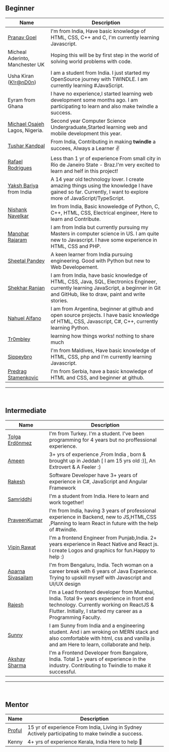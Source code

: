 ## Beginner

| Name                                                             | Description                                                                                                                                                                              |
| ---------------------------------------------------------------- | ---------------------------------------------------------------------------------------------------------------------------------------------------------------------------------------- |
| [Pranav Goel](https://github.com/pranavgoel29)                   | I'm from India, Have basic knowledge of HTML, CSS, C++ and C, I'm currently learning Javascript.                                                                                         |
| Micheal Aderinto, Manchester UK                                  | Hoping this will be by first step in the world of solving world problems with code.                                                                                                      |
| Usha Kiran ([K!r@nD0n](https://twitter.com/ushakiran_m))         | I am a student from India. I just started my OpenSource journey with TWINDLE. I am currently learning #JavaScript.                                                                       |
| Eyram from Ghana                                                 | I have no experience,I started learning web development some months ago. I am participating to learn and also make twindle a success.                                                    |
| [Michael Osajeh](https://github.com/michaelcosj) Lagos, Nigeria. | Second year Computer Science Undergraduate,Started learning web and mobile development this year.                                                                                        |
| [Tushar Kandpal](https://github.com/tusharkandpal)               | From India, Contributing in making **twindle** a succees, Always a Learner :v:                                                                                                           |
| [Rafael Rodrigues](https://github.com/RafaelBatman55)            | Less than 1 yr of experience From small city in Rio de Janeiro State - Braz.I'm very excited to learn and helf in this project!                                                          |
| [Yaksh Bariya](https://www.github.com/thunder-coding) from India | A 14 year old technology lover. I create amazing things using the knowledge I have gained so far. Currently, I want to explore more of JavaScript/TypeScript.                            |
| [Nishank Navelkar](https://www.github.com/nishanknavelkar)       | Im from India, Basic knoweledge of Python, C, C++, HTML, CSS, Electrical engineer, Here to learn and Contribute.                                                                         |
| [Manohar Rajaram](https://github.com/manohar52)                  | I am from India but currently pursuing my Masters in computer science in US. I am quite new to Javascript. I have some experience in HTML, CSS and PHP.                                  |
| [Sheetal Pandey](https://github.com/Sheetal777)                  | A keen learner from India pursuing engineering. Good with Python but new to Web Developement.                                                                                            |
| [Shekhar Ranjan](https://github.com/shekhar10feb)                | I am from India, have basic knowledge of HTML, CSS, Java, SQL, Electronics Engineer, currently learning JavaScript, a beginner in Git and GitHub, like to draw, paint and write stories. |
| [Nahuel Alfano](https://github.com/NahuelAlfano)                 | I am from Argentina, beginner at github and open source projects. I have basic knowledge of HTML, CSS, Javascript, C#, C++, currently learning Python.                                   |
| [Tr0mbley](https://github.com/tr0mbl3y)                          | learning how things works! nothing to share much                                                                                                                                         |
| [Sippeybro](https://github.com/sippeybro)                        | I'm from Maldives, Have basic knowledge of HTML, CSS, php and I'm currently learning Javascript.                                                                                         |
| [Predrag Stamenkovic](https://github.com/stamenkovic-dev)        | I'm from Serbia, have a basic knowledge of HTML and CSS, and beginner at github.                                                                                                         |

---

<br/>

## Intermediate

| Name                                               | Description                                                                                                                                                                                           |
| -------------------------------------------------- | ----------------------------------------------------------------------------------------------------------------------------------------------------------------------------------------------------- |
| [Tolga Erdönmez](https://github.com/tolgaerdonmez) | I'm from Turkey. I'm a student. I've been programming for 4 years but no proffessional experience.                                                                                                    |
| [Ameen](https://github.com/UnevenCoder)            | 3+ yrs of experience ,From India , born & brought up in Jeddah [ I am 15 yrs old :)], An Extrovert & A Feeler :)                                                                                      |
| [Rakesh](https://github.com/Rakesh-4)              | Software Developer have 3+ years of experience in C#, JavaScript and Angular Framework                                                                                                                |
| [Samriddhi](https://github.com/sammjainn)          | I'm a student from India. Here to learn and work together!                                                                                                                                            |
| [PraveenKumar](https://github.com/praveen2896)     | I'm from India, having 3 years of professional experience in Backend, new to JS,HTML,CSS ,Planning to learn React in future with the help of #twindle.                                                |
| [Vipin Rawat](https://github.com/aesthytik)        | I'm a frontend Engineer from Punjab,India. 2+ years experience in React Native and React js. I create Logos and graphics for fun.Happy to help :)                                                     |
| [Aparna Sivasailam](https://github.com/Mira-Alf)   | I'm from Bengaluru, India. Tech woman on a career break with 6 years of Java Experience. Trying to upskill myself with Javascript and UI/UX design                                                    |
| [Rajesh](https://github.com/rkumar1904)            | I'm a Lead frontend developer from Mumbai, India. Total 9+ years experience in front end technology. Currently working on ReactJS & Flutter. Initially, I started my career as a Programming Faculty. |
| [Sunny](https://github.com/SunnyDev7)              | I am Sunny from India and a engineering student. And i am wroking on MERN stack and also comfortable with html, css and vanilla js and am Here to learn, collaborate and help.                        |
| [Akshay Sharma](https://github.com/Akshay2996)     | I'm a Frontend Developer from Bangalore, India. Total 1+ years of experience in the industry. Contributing to Twindle to make it successful.                                                          |

---

<br/>

## Mentor

| Name                                | Description                                                                                        |
| ----------------------------------- | -------------------------------------------------------------------------------------------------- |
| [Proful](https://github.com/proful) | 15 yr of experience From India, Living in Sydney Actively participating to make twindle a success. |
| Kenny                               | 4+ yrs of experience Kerala, India Here to help :partying_face:                                    |
